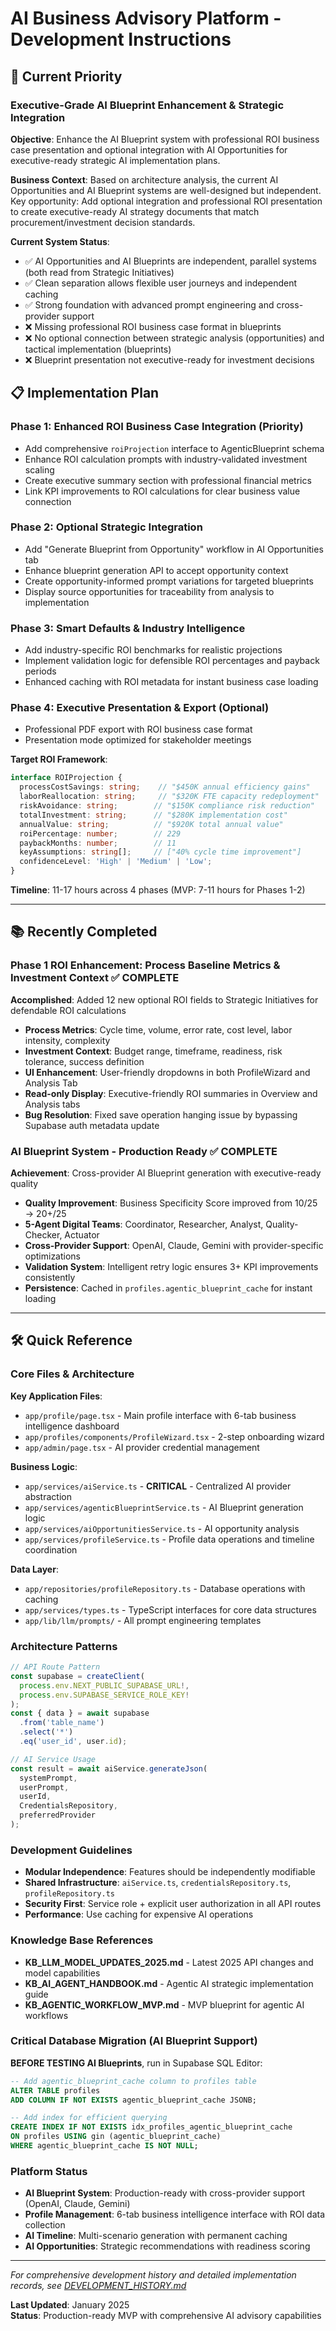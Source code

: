 # AI Business Advisory Platform - Development Instructions

## 🎯 Current Priority

### **Executive-Grade AI Blueprint Enhancement & Strategic Integration**

**Objective**: Enhance the AI Blueprint system with professional ROI business case presentation and optional integration with AI Opportunities for executive-ready strategic AI implementation plans.

**Business Context**: Based on architecture analysis, the current AI Opportunities and AI Blueprint systems are well-designed but independent. Key opportunity: Add optional integration and professional ROI presentation to create executive-ready AI strategy documents that match procurement/investment decision standards.

**Current System Status**:
- ✅ AI Opportunities and AI Blueprints are independent, parallel systems (both read from Strategic Initiatives)
- ✅ Clean separation allows flexible user journeys and independent caching
- ✅ Strong foundation with advanced prompt engineering and cross-provider support
- ❌ Missing professional ROI business case format in blueprints
- ❌ No optional connection between strategic analysis (opportunities) and tactical implementation (blueprints)
- ❌ Blueprint presentation not executive-ready for investment decisions

## 📋 Implementation Plan

### **Phase 1: Enhanced ROI Business Case Integration** (Priority)
- Add comprehensive `roiProjection` interface to AgenticBlueprint schema
- Enhance ROI calculation prompts with industry-validated investment scaling
- Create executive summary section with professional financial metrics
- Link KPI improvements to ROI calculations for clear business value connection

### **Phase 2: Optional Strategic Integration**
- Add "Generate Blueprint from Opportunity" workflow in AI Opportunities tab
- Enhance blueprint generation API to accept opportunity context
- Create opportunity-informed prompt variations for targeted blueprints
- Display source opportunities for traceability from analysis to implementation

### **Phase 3: Smart Defaults & Industry Intelligence**
- Add industry-specific ROI benchmarks for realistic projections
- Implement validation logic for defensible ROI percentages and payback periods
- Enhanced caching with ROI metadata for instant business case loading

### **Phase 4: Executive Presentation & Export** (Optional)
- Professional PDF export with ROI business case format
- Presentation mode optimized for stakeholder meetings

**Target ROI Framework**:
```typescript
interface ROIProjection {
  processCostSavings: string;    // "$450K annual efficiency gains"
  laborReallocation: string;     // "$320K FTE capacity redeployment"  
  riskAvoidance: string;        // "$150K compliance risk reduction"
  totalInvestment: string;      // "$280K implementation cost"
  annualValue: string;          // "$920K total annual value"
  roiPercentage: number;        // 229
  paybackMonths: number;        // 11
  keyAssumptions: string[];     // ["40% cycle time improvement"]
  confidenceLevel: 'High' | 'Medium' | 'Low';
}
```

**Timeline**: 11-17 hours across 4 phases (MVP: 7-11 hours for Phases 1-2)

---

## 📚 Recently Completed

### **Phase 1 ROI Enhancement: Process Baseline Metrics & Investment Context** ✅ **COMPLETE**

**Accomplished**: Added 12 new optional ROI fields to Strategic Initiatives for defendable ROI calculations
- **Process Metrics**: Cycle time, volume, error rate, cost level, labor intensity, complexity
- **Investment Context**: Budget range, timeframe, readiness, risk tolerance, success definition
- **UI Enhancement**: User-friendly dropdowns in both ProfileWizard and Analysis Tab
- **Read-only Display**: Executive-friendly ROI summaries in Overview and Analysis tabs
- **Bug Resolution**: Fixed save operation hanging issue by bypassing Supabase auth metadata update

### **AI Blueprint System - Production Ready** ✅ **COMPLETE**

**Achievement**: Cross-provider AI Blueprint generation with executive-ready quality
- **Quality Improvement**: Business Specificity Score improved from 10/25 → 20+/25
- **5-Agent Digital Teams**: Coordinator, Researcher, Analyst, Quality-Checker, Actuator
- **Cross-Provider Support**: OpenAI, Claude, Gemini with provider-specific optimizations
- **Validation System**: Intelligent retry logic ensures 3+ KPI improvements consistently
- **Persistence**: Cached in `profiles.agentic_blueprint_cache` for instant loading

---

## 🛠️ Quick Reference

### **Core Files & Architecture**

**Key Application Files**:
- `app/profile/page.tsx` - Main profile interface with 6-tab business intelligence dashboard
- `app/profiles/components/ProfileWizard.tsx` - 2-step onboarding wizard
- `app/admin/page.tsx` - AI provider credential management

**Business Logic**:
- `app/services/aiService.ts` - **CRITICAL** - Centralized AI provider abstraction
- `app/services/agenticBlueprintService.ts` - AI Blueprint generation logic
- `app/services/aiOpportunitiesService.ts` - AI opportunity analysis
- `app/services/profileService.ts` - Profile data operations and timeline coordination

**Data Layer**:
- `app/repositories/profileRepository.ts` - Database operations with caching
- `app/services/types.ts` - TypeScript interfaces for core data structures
- `app/lib/llm/prompts/` - All prompt engineering templates

### **Architecture Patterns**

```typescript
// API Route Pattern
const supabase = createClient(
  process.env.NEXT_PUBLIC_SUPABASE_URL!,
  process.env.SUPABASE_SERVICE_ROLE_KEY!
);
const { data } = await supabase
  .from('table_name')
  .select('*')
  .eq('user_id', user.id);

// AI Service Usage
const result = await aiService.generateJson(
  systemPrompt,
  userPrompt,
  userId,
  CredentialsRepository,
  preferredProvider
);
```

### **Development Guidelines**
- **Modular Independence**: Features should be independently modifiable
- **Shared Infrastructure**: `aiService.ts`, `credentialsRepository.ts`, `profileRepository.ts`
- **Security First**: Service role + explicit user authorization in all API routes
- **Performance**: Use caching for expensive AI operations

### **Knowledge Base References**
- **KB_LLM_MODEL_UPDATES_2025.md** - Latest 2025 API changes and model capabilities
- **KB_AI_AGENT_HANDBOOK.md** - Agentic AI strategic implementation guide
- **KB_AGENTIC_WORKFLOW_MVP.md** - MVP blueprint for agentic AI workflows

### **Critical Database Migration** (AI Blueprint Support)

**BEFORE TESTING AI Blueprints**, run in Supabase SQL Editor:
```sql
-- Add agentic_blueprint_cache column to profiles table
ALTER TABLE profiles 
ADD COLUMN IF NOT EXISTS agentic_blueprint_cache JSONB;

-- Add index for efficient querying
CREATE INDEX IF NOT EXISTS idx_profiles_agentic_blueprint_cache 
ON profiles USING gin (agentic_blueprint_cache) 
WHERE agentic_blueprint_cache IS NOT NULL;
```

### **Platform Status**
- **AI Blueprint System**: Production-ready with cross-provider support (OpenAI, Claude, Gemini)
- **Profile Management**: 6-tab business intelligence interface with ROI data collection
- **AI Timeline**: Multi-scenario generation with permanent caching
- **AI Opportunities**: Strategic recommendations with readiness scoring

---

*For comprehensive development history and detailed implementation records, see [DEVELOPMENT_HISTORY.md](./DEVELOPMENT_HISTORY.md)*

**Last Updated**: January 2025  
**Status**: Production-ready MVP with comprehensive AI advisory capabilities